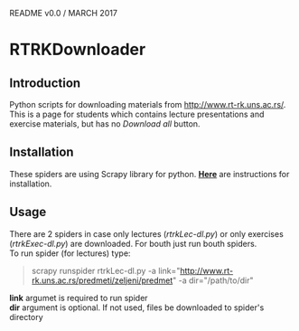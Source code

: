 README v0.0 / MARCH 2017

# RTRKDownloader

## Introduction

Python scripts for downloading materials from http://www.rt-rk.uns.ac.rs/. This is a page for students which contains lecture presentations and exercise materials, but has no *Download all* button.  

## Installation

These spiders are using Scrapy library for python. [**Here**](https://doc.scrapy.org/en/latest/intro/install.html) are instructions for installation.

## Usage

There are 2 spiders in case only lectures (*rtrkLec-dl.py*) or only exercises (*rtrkExec-dl.py*) are downloaded. For bouth just run bouth spiders.  
To run spider (for lectures) type:

>scrapy runspider rtrkLec-dl.py -a link="http://www.rt-rk.uns.ac.rs/predmeti/zeljeni/predmet" -a dir="/path/to/dir"

**link** argumet is required to run spider  
**dir** argument is optional. If not used, files be downloaded to spider's directory
